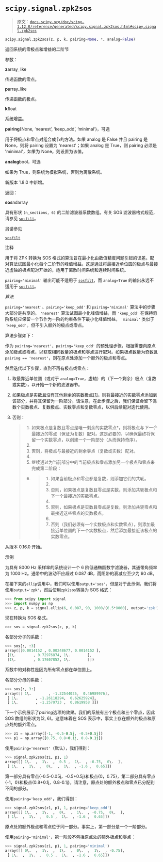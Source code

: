 # `scipy.signal.zpk2sos`

> 原文：[`docs.scipy.org/doc/scipy-1.12.0/reference/generated/scipy.signal.zpk2sos.html#scipy.signal.zpk2sos`](https://docs.scipy.org/doc/scipy-1.12.0/reference/generated/scipy.signal.zpk2sos.html#scipy.signal.zpk2sos)

```py
scipy.signal.zpk2sos(z, p, k, pairing=None, *, analog=False)
```

返回系统的零极点和增益的二阶节

参数：

**z**array_like

传递函数的零点。

**p**array_like

传递函数的极点。

**k**float

系统增益。

**pairing**{None, ‘nearest’, ‘keep_odd’, ‘minimal’}，可选

用于将极点和零点对组合成节的方法。如果 analog 是 False 并且 pairing 是 None，则将 pairing 设置为 'nearest'；如果 analog 是 True，则 pairing 必须是 'minimal'，如果为 None，则设置为该值。

**analog**bool，可选

如果为 True，则系统为模拟系统，否则为离散系统。

新版本 1.8.0 中新增。

返回：

**sos**ndarray

具有形状 `(n_sections, 6)` 的二阶滤波器系数数组。有关 SOS 滤波器格式规范，请参见 [`sosfilt`](https://docs.scipy.org/doc/scipy-1.12.0/reference/generated/scipy.signal.sosfilt.html#scipy.signal.sosfilt)。

另请参见

[`sosfilt`](https://docs.scipy.org/doc/scipy-1.12.0/reference/generated/scipy.signal.sosfilt.html#scipy.signal.sosfilt)

注释

用于将 ZPK 转换为 SOS 格式的算法旨在最小化由数值精度问题引起的误差。配对算法试图最小化每个二阶节的峰值增益。这是通过将最接近单位圆的极点与最接近虚轴的极点配对开始的，适用于离散时间系统和连续时间系统。

`pairing='minimal'` 输出可能不适用于 [`sosfilt`](https://docs.scipy.org/doc/scipy-1.12.0/reference/generated/scipy.signal.sosfilt.html#scipy.signal.sosfilt)，而 `analog=True` 的输出永远不适用于 [`sosfilt`](https://docs.scipy.org/doc/scipy-1.12.0/reference/generated/scipy.signal.sosfilt.html#scipy.signal.sosfilt)。

*算法*

`pairing='nearest'`、`pairing='keep_odd'` 和 `pairing='minimal'` 算法中的步骤大部分是共享的。 `'nearest'` 算法试图最小化峰值增益，而 `'keep_odd'` 在保持奇阶系统应保留一个节作为一阶的约束条件下最小化峰值增益。 `'minimal'` 类似于 `'keep_odd'`，但不引入额外的极点或零点。

算法步骤如下：

作为 `pairing='nearest'`、`pairing='keep_odd'` 的预处理步骤，根据需要向原点添加极点或零点，以获取相同数量的极点和零点进行配对。如果极点数量为奇数且 `pairing == 'nearest'`，则在原点处添加一个额外的极点和零点。

然后迭代以下步骤，直到不再有极点或零点：

1.  取最靠近单位圆（或对于 `analog=True`，虚轴）的（下一个剩余）极点（复数或实数），以开始一个新的滤波器节。

1.  如果极点是实数且没有其他剩余的实数极点[[1]](#id2)，则将最接近的实数零点添加到该部分，并将其保留为一阶部分。请注意，在此步骤之后，我们保证会留下偶数个实数极点、复数极点、实数零点和复数零点，以供后续配对迭代使用。

1.  否则：

    > 1.  如果极点是复数且零点是唯一剩余的实数零点*，则将极点与*下一个*最接近的零点（保证为复数）配对。这是必要的，以确保最终将保留一个实数零点，以创建一个一阶部分（从而保持奇序）。
    > 1.  
    > 1.  否则，将极点与最接近的剩余零点（复数或实数）配对。
    > 1.  
    > 1.  继续通过为当前部分中的当前极点和零点添加另一个极点和零点来完成第二阶段：
    > 1.  
    >     > 1.  如果当前极点和零点都是复数，则添加它们的共轭。
    >     > 1.  
    >     > 1.  否则，如果极点是复数且零点是实数，则添加共轭极点和下一个最接近的实数零点。
    >     > 1.  
    >     > 1.  否则，如果极点是实数且零点是复数，则添加共轭零点和最接近这些零点的实数极点。
    >     > 1.  
    >     > 1.  否则（我们必须有一个实数极点和实数零点），则添加最接近单位圆的下一个实数极点，然后添加最接近该极点的实数零点。

从版本 0.16.0 开始。

示例

为具有 8000 Hz 采样率的系统设计一个 6 阶低通椭圆数字滤波器，其通带角频率为 1000 Hz。通带中的波动不应超过 0.087 dB，而阻带的衰减应至少为 90 dB。

在接下来的`ellip`调用中，我们可以使用`output='sos'`，但是对于此示例，我们将使用`output='zpk'`，然后使用`zpk2sos`转换为 SOS 格式：

```py
>>> from scipy import signal
>>> import numpy as np
>>> z, p, k = signal.ellip(6, 0.087, 90, 1000/(0.5*8000), output='zpk') 
```

现在转换为 SOS 格式。

```py
>>> sos = signal.zpk2sos(z, p, k) 
```

各部分分子的系数：

```py
>>> sos[:, :3]
array([[0.0014152 , 0.00248677, 0.0014152 ],
 [1\.        , 0.72976874, 1\.        ],
 [1\.        , 0.17607852, 1\.        ]]) 
```

系数中的对称性是因为所有零点都在单位圆上。

各部分分母的系数：

```py
>>> sos[:, 3:]
array([[ 1\.        , -1.32544025,  0.46989976],
 [ 1\.        , -1.26118294,  0.62625924],
 [ 1\.        , -1.2570723 ,  0.8619958 ]]) 
```

下一个示例展示了*pairing*选项的效果。我们的系统有三个极点和三个零点，因此 SOS 数组的形状为(2, 6)。这意味着在 SOS 表示中，事实上存在额外的极点和原点处的额外零点。

```py
>>> z1 = np.array([-1, -0.5-0.5j, -0.5+0.5j])
>>> p1 = np.array([0.75, 0.8+0.1j, 0.8-0.1j]) 
```

使用`pairing='nearest'`（默认），我们得到：

```py
>>> signal.zpk2sos(z1, p1, 1)
array([[ 1\.  ,  1\.  ,  0.5 ,  1\.  , -0.75,  0\.  ],
 [ 1\.  ,  1\.  ,  0\.  ,  1\.  , -1.6 ,  0.65]]) 
```

第一部分具有零点{-0.5-0.05j，-0.5+0.5j}和极点{0，0.75}，第二部分具有零点{-1，0}和极点{0.8+0.1j，0.8-0.1j}。请注意，原点处的额外极点和零点已分配到不同的部分。

使用`pairing='keep_odd'`，我们得到：

```py
>>> signal.zpk2sos(z1, p1, 1, pairing='keep_odd')
array([[ 1\.  ,  1\.  ,  0\.  ,  1\.  , -0.75,  0\.  ],
 [ 1\.  ,  1\.  ,  0.5 ,  1\.  , -1.6 ,  0.65]]) 
```

原点处的额外极点和零点位于同一部分。事实上，第一部分是一个一阶部分。

使用`pairing='minimal'`，第一阶段不包括原点处的额外极点和零点：

```py
>>> signal.zpk2sos(z1, p1, 1, pairing='minimal')
array([[ 0\.  ,  1\.  ,  1\.  ,  0\.  ,  1\.  , -0.75],
 [ 1\.  ,  1\.  ,  0.5 ,  1\.  , -1.6 ,  0.65]]) 
```
